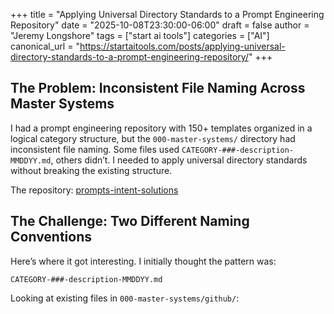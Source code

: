 +++
title = "Applying Universal Directory Standards to a Prompt Engineering Repository"
date = "2025-10-08T23:30:00-06:00"
draft = false
author = "Jeremy Longshore"
tags = ["start ai tools"]
categories = ["AI"]
canonical_url = "https://startaitools.com/posts/applying-universal-directory-standards-to-a-prompt-engineering-repository/"
+++

<h2 id="the-problem-inconsistent-file-naming-across-master-systems">The Problem: Inconsistent File Naming Across Master Systems</h2>
<p>I had a prompt engineering repository with 150+ templates organized in a logical category structure, but the <code>000-master-systems/</code> directory had inconsistent file naming. Some files used <code>CATEGORY-###-description-MMDDYY.md</code>, others didn’t. I needed to apply universal directory standards without breaking the existing structure.</p>
<p>The repository: <a href="https://github.com/jeremylongshore/prompts-intent-solutions">prompts-intent-solutions</a></p>
<h2 id="the-challenge-two-different-naming-conventions">The Challenge: Two Different Naming Conventions</h2>
<p>Here’s where it got interesting. I initially thought the pattern was:</p>
<pre tabindex="0"><code>CATEGORY-###-description-MMDDYY.md
</code></pre><p>Looking at existing files in <code>000-master-systems/github/</code>:</p>
